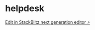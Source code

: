 # helpdesk

[Edit in StackBlitz next generation editor ⚡️](https://stackblitz.com/~/github.com/chrisvasey/helpdesk)